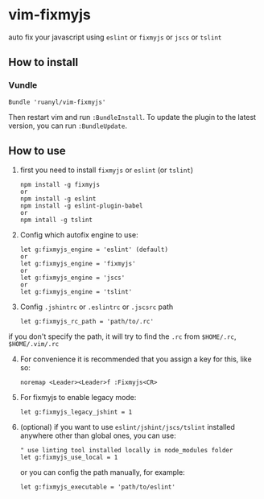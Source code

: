 vim-fixmyjs
===========

auto fix your javascript using `eslint` or `fixmyjs` or `jscs` or `tslint`

How to install
-----------------------
### Vundle

```vim
Bundle 'ruanyl/vim-fixmyjs'
```

Then restart vim and run `:BundleInstall`.
To update the plugin to the latest version, you can run `:BundleUpdate`.

How to use
----------

1. first you need to install `fixmyjs` or `eslint` (or `tslint`)


    ```
    npm install -g fixmyjs
    or
    npm install -g eslint
    npm install -g eslint-plugin-babel
    or
    npm intall -g tslint
    ```

2. Config which autofix engine to use:

    ```
    let g:fixmyjs_engine = 'eslint' (default)
    or
    let g:fixmyjs_engine = 'fixmyjs'
    or
    let g:fixmyjs_engine = 'jscs'
    or
    let g:fixmyjs_engine = 'tslint'
    ```

3. Config `.jshintrc` or `.eslintrc` or `.jscsrc` path

    ```
    let g:fixmyjs_rc_path = 'path/to/.rc'
    ```
if you don't specify the path, it will try to find the `.rc` from `$HOME/.rc`, `$HOME/.vim/.rc`


4. For convenience it is recommended that you assign a key for this, like so:


    ```
    noremap <Leader><Leader>f :Fixmyjs<CR>
    ```

5. For fixmyjs to enable legacy mode:

    ```
    let g:fixmyjs_legacy_jshint = 1
    ```

6. (optional) if you want to use `eslint/jshint/jscs/tslint` installed anywhere other than global ones, you can use:

    ```
    " use linting tool installed locally in node_modules folder
    let g:fixmyjs_use_local = 1
    ```

    or you can config the path manually, for example:

    ```
    let g:fixmyjs_executable = 'path/to/eslint'
    ```
